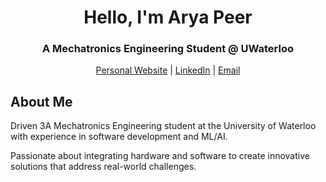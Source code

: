 <div align="center">

# Hello, I'm Arya Peer

### A Mechatronics Engineering Student @ UWaterloo 

[Personal Website](https://aryapeer.com) | [LinkedIn](https://linkedin.com/in/aryapeer) | [Email](mailto:apeer@uwaterloo.ca)

</div>

## About Me

Driven 3A Mechatronics Engineering student at the University of Waterloo with experience in software development and ML/AI. 

Passionate about integrating hardware and software to create innovative solutions that address real-world challenges.

<div align="center">

